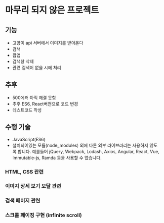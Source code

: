 # 마무리 되지 않은 프로젝트

## 기능

- 고양이 api 서버에서 이미지를 받아온다
- 검색
- 팝업
- 검색창 삭제
- 관련 검색어 없을 시에 처리

## 추후
- 500에러 아직 해결 못함
- 추후 ES6, React버전으로 코드 변경 
- 테스트코드 작성

## 수행 기술

- JavaScript(ES6)
- 설치되어있는 모듈(node_modules) 외에 다른 외부 라이브러리는 사용하지 않도록 합니다. 예를들어 jQuery, Webpack, Lodash, Axios, Angular, React, Vue, Immutable-js, Ramda 등을 사용할 수 없습니다.

### HTML, CSS 관련

### 이미지 상세 보기 모달 관련

### 검색 페이지 관련

### 스크롤 페이징 구현 (infinite scroll)
